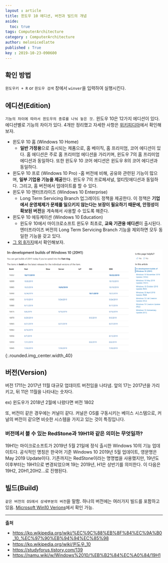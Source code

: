 ```yaml
---
layout : article
title: 윈도우 10 에디션, 버전과 빌드의 개념
aside:
  toc: true
tags: ComputerArchitecture
category : ComputerArchitecture
author: melonicedlatte
published : True
key : 2019-10-23-090600
---
```


## 확인 방법
`윈도우키 + R` or `윈도우 검색` 창에서 `winver`을 입력하여 실행시킨다.

## 에디션(Edition)

`기능의 차이에 따라서 윈도우의 종류를 나눠 놓은 것.` 윈도우 10은 12가지 에디션이 있다. 에디션별로 기능의 차이가 있다. 4개만 정리했고 자세한 사항은 [위키피디아](https://ko.wikipedia.org/wiki/%EC%9C%88%EB%8F%84%EC%9A%B0_10_%EC%97%90%EB%94%94%EC%85%98)에서 확인해보자.

- 윈도우 10 홈 (Windows 10 Home)
	- **일반 가정용**으로 출시되는 제품으로, 홈 베이직, 홈 프리미엄, 코어 에디션이 있다. 홈 에디션은 주로 홈 프리미엄 에디션을 가리키며, 윈도우 7의 홈 프리미엄 에디션과 동일하다. 또한 윈도우 10 코어 에디션은 윈도우 8의 코어 에디션과 동일하다.
- 윈도우 10 프로 (Windows 10 Pro)
	-홈 버전에 비해, 공유와 관련된 기능이 많으며, **일부 기업용 기능을 제공**한다. 윈도우 7의 프로페셔널, 얼티밋에디션과 동일하다. 그리고, 홈 버전에서 업데이트를 할 수 있다.
- 윈도우 10 엔터프라이즈 (Windows 10 Enterprise)
	- Long Term Servicing Branch 업그레이드 정책을 제공한다. 이 정책은 **기업에서 운영체제가 문제를 일으키지 않는다는 보장이 필요하기 때문에, 안정성이 확보된 버전**을 계속해서 사용할 수 있도록 해준다.
- 윈도우 10 에듀케이션 (Windows 10 Education)
	- 윈도우 10에서 마이크로소프트 윈도우 최초로, **교육 기관용 에디션**이 출시된다. 엔터프라이즈 버전의 Long Term Servicing Branch 기능을 제외하면 모두 동일한 기능을 갖고 있다.
- [그 외 8가지](https://ko.wikipedia.org/wiki/%EC%9C%88%EB%8F%84%EC%9A%B0_10_%EC%97%90%EB%94%94%EC%85%98)에서 확인해보자.

![png](/assets/images/201910/window_versions.PNG){:.rounded.img_center.width_40}

## 버전(Version)

버전 1711는 2017년 11월 대규모 업데이트 버전임을 나타냄. 앞의 17는 2017년을 가리키고, 뒤 11은 11월을 나타내는 숫자다. 

ex) 윈도우가 2018년 2월에 나왔다면 버전 1802

또, 버전이 같은 경우에는 커널이 같다. 커널은 OS를 구동시키는 베이스 시스템으로, 커널의 버전이 같으면 비슷한 시스템을 가지고 있는 것이 특징입니다.

### 버전에서 볼 수 있는 RedStone과 19H1와 같은 의미는 무엇일까?

19H1는 마이크로소프트가 2019년 5월 21일에 정식 출시한 Windows 10의 기능 업데이트다. 공식적인 명칭은 한국어 기준 Windows 10 2019년 5월 업데이트, 영문명은 May 2019 Update이다. 기존까지는 RedStone이라는 명명법을 사용했지만, 19년도 이후부터는 19H1으로 변경되었으며 19는 2019년, H1은 상반기를 의미한다. 이 다음은 19H2, 20H1,20H2...로 진행된다.

## 빌드(Build)

`같은 버전의 OS에서 상세부분의 버전`을 말함. 하나의 버전에는 여러가지 빌드를 포함하고 있음. [Microsoft Win10 Verions](https://docs.microsoft.com/en-us/windows-insider/flight-hub/)에서 확인 가능.


---

**출처**

- https://ko.wikipedia.org/wiki/%EC%9C%88%EB%8F%84%EC%9A%B0_10_%EC%97%90%EB%94%94%EC%85%98
- https://ko.wikipedia.org/wiki/윈도우_10
- https://studyforus.tistory.com/139
- https://namu.wiki/w/Windows%2010/%EB%B2%84%EC%A0%84/19H1
